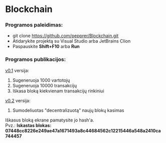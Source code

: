 # Blockchain

### Programos paleidimas:

* git clone https://github.com/pepprer/Blockchain.git
* Atidarykite projektą su Visual Studio arba JetBrains Clion
* Paspauskite **Shift+F10** arba **Run**

### Programos publikacijos:

[v0.1](https://github.com/pepprer/Blockchain/releases/tag/v0.1) versija:
1. Sugeneruoja 1000 vartotojų
2. Sugeneruoja 10000 transakcijų
3. Iškasa bloką kiekvienam transakcijų rinkiniui

[v0.2](https://github.com/pepprer/Blockchain/releases/tag/v0.2) versija:
1. Sumodeliuotas "decentralizuotą" naujų blokų kasimas

Iškasus bloką ekrane pamatysite jo hash'a. </br>
Pvz.: **Iskastas blokas: 07448cc8226e249ae47a1671493a8c44684562c12215446a548a2410ca744457**
